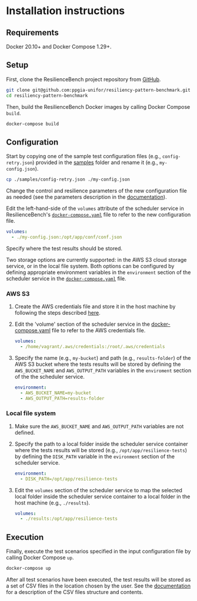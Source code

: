 # Installation instructions

## Requirements

Docker 20.10+ and Docker Compose 1.29+.

## Setup

First, clone the ResilienceBench project repository from [GitHub](https://github.com/ppgia-unifor/resiliency-pattern-benchmark).

```sh
git clone git@github.com:ppgia-unifor/resiliency-pattern-benchmark.git
cd resiliency-pattern-benchmark
```

Then, build the ResilienceBench Docker images by calling Docker Compose `build`.

```sh
docker-compose build
```

## Configuration

Start by copying one of the sample test configuration files (e.g., `config-retry.json`) provided in the [samples](/samples) folder and rename it (e.g., `my-config.json`).

```sh
cp ./samples/config-retry.json ./my-config.json
```

Change the control and resilience parameters of the new configuration file as needed (see the parameters description in the [documentation](/docs/README.md#test-scenarios)).

Edit the left-hand-side of the `volumes` attribute of the scheduler service in ResilienceBench's [`docker-compose.yaml`](./docker-compose.yaml) file to refer to the new configuration file.

```yaml
volumes:
  - ./my-config.json:/opt/app/conf/conf.json
```

Specify where the test results should be stored. 

Two storage options are currently supported: in the AWS S3 cloud storage service, or in the local file system. Both options can be configured by defining appropriate environment variables in the `environment` section of the scheduler service in the [`docker-compose.yaml`](./docker-compose.yaml) file.

### AWS S3

1. Create the AWS credentials file and store it in the host machine by following the steps described [here](https://docs.aws.amazon.com/cli/latest/usergide/cli-configure-files.html).
2. Edit the 'volume' section of the scheduler service in the [docker-compose.yaml](./docker-compose.yaml) file to refer to the AWS credentials file.

    ```yaml
    volumes:
      - /home/vagrant/.aws/credentials:/root/.aws/credentials
    ```

3. Specify the name (e.g., `my-bucket`) and path (e.g., `results-folder`) of the AWS S3 bucket where the tests results will be stored by defining the `AWS_BUCKET_NAME` and `AWS_OUTPUT_PATH` variables in the `enviroment` section of the the scheduler service.

    ```yaml
    environment:
      - AWS_BUCKET_NAME=my-bucket
      - AWS_OUTPUT_PATH=results-folder

### Local file system

1. Make sure the `AWS_BUCKET_NAME` and `AWS_OUTPUT_PATH` variables are not defined.
2. Specify the path to a local folder inside the scheduler service container where the tests results will be stored (e.g., `/opt/app/resilience-tests`) by defining the `DISK_PATH` variable in the `evironment` section of the scheduler service.

    ```yaml
    environment:
      - DISK_PATH=/opt/app/resilience-tests
    ```
    
3. Edit the `volumes` section of the scheduler service to map the selected local folder inside the scheduler service container to a local folder in the host machine (e.g., `./results`).
    
    ```yaml
    volumes:
      - ./results:/opt/app/resilience-tests
    ```

## Execution

Finally, execute the test scenarios specified in the input configuration file by calling Docker Compose `up`.

```bash
docker-compose up
```

After all test scenarios have been executed, the test results will be stored as a set of CSV files in the location chosen by the user. See the [documentation](/docs/README.md#test-results) for a description of the CSV files structure and contents. 
